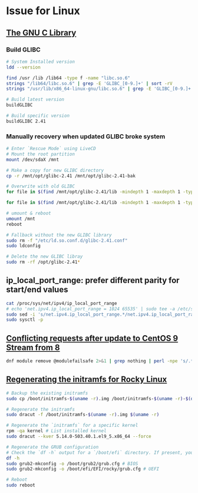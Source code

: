 # Issue for Linux

## [The GNU C Library](https://www.gnu.org/software/libc/)
### Build GLIBC
```bash
# System Installed version
ldd --version

find /usr /lib /lib64 -type f -name "libc.so.6"
strings "/lib64/libc.so.6" | grep -E 'GLIBC_[0-9.]+' | sort -rV
strings "/usr/lib/x86_64-linux-gnu/libc.so.6" | grep -E 'GLIBC_[0-9.]+' | sort -rV

# Build latest version
buildGLIBC

# Build specific version
buildGLIBC 2.41
```

### Manually recovery when updated GLIBC broke system
```bash
# Enter `Rescue Mode` using LiveCD
# Mount the root partition
mount /dev/sdaX /mnt

# Make a copy for new GLIBC directory
cp -r /mnt/opt/glibc-2.41 /mnt/opt/glibc-2.41-bak

# Overwrite with old GLIBC
for file in $(find /mnt/opt/glibc-2.41/lib -mindepth 1 -maxdepth 1 -type d); do name=$(basename "$file"); [[ -d "/mnt/lib64/$name" ]] && rm -rf "$file" && cp -rf "/mnt/lib64/$name/" "$file/"; done

for file in $(find /mnt/opt/glibc-2.41/lib -mindepth 1 -maxdepth 1 -type f); do name=$(basename "$file"); [[ -f "/mnt/lib64/$name" ]] && rm -f "$file" && cp -f "/mnt/lib64/$name" "$file"; done

# umount & reboot
umount /mnt
reboot

# Fallback without the new GLIBC library
sudo rm -f "/etc/ld.so.conf.d/glibc-2.41.conf"
sudo ldconfig

# Delete the new GLIBC libray
sudo rm -rf /opt/glibc-2.41*
```

## ip_local_port_range: prefer different parity for start/end values
```bash
cat /proc/sys/net/ipv4/ip_local_port_range
# echo 'net.ipv4.ip_local_port_range = 1024 65535' | sudo tee -a /etc/sysctl.conf
sudo sed -i 's/net.ipv4.ip_local_port_range.*/net.ipv4.ip_local_port_range = 1024 65535/' /etc/sysctl.conf
sudo sysctl -p
```

## [Conflicting requests after update to CentOS 9 Stream from 8](https://unix.stackexchange.com/questions/694789/conflicting-requests-after-update-to-centos-9-stream-from-8)
```bash
dnf module remove @modulefailsafe 2>&1 | grep nothing | perl -npe 's/.* by module ([^:]+):.*/\1/' | xargs dnf -y module reset
```

## [Regenerating the initramfs for Rocky Linux](https://docs.rockylinux.org/guides/kernel/regenerate_initramfs/)
```bash
# Backup the existing initramfs
sudo cp /boot/initramfs-$(uname -r).img /boot/initramfs-$(uname -r)-$(date +%m-%d-%H%M%S).img

# Regenerate the initramfs
sudo dracut -f /boot/initramfs-$(uname -r).img $(uname -r)

# Regenerate the `initramfs` for a specific kernel
rpm -qa kernel # List installed kernel
sudo dracut --kver 5.14.0-503.40.1.el9_5.x86_64 --force

# Regenerate the GRUB configuration
# Check the `df -h` output for a `/boot/efi` directory. If present, you're likely using UEFI.
df -h
sudo grub2-mkconfig -o /boot/grub2/grub.cfg # BIOS
sudo grub2-mkconfig -o /boot/efi/EFI/rocky/grub.cfg # UEFI

# Reboot
sudo reboot
```
